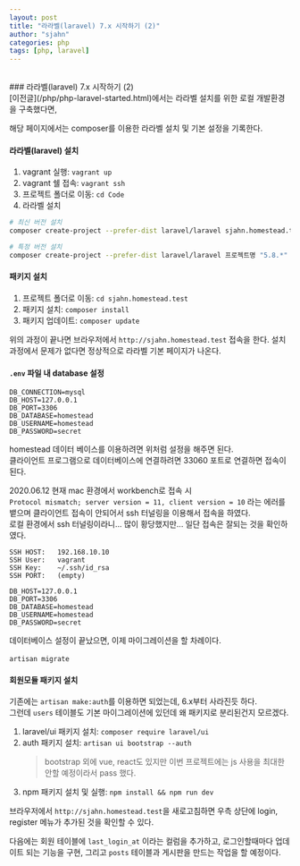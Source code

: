```yaml
---
layout: post
title: "라라벨(laravel) 7.x 시작하기 (2)"
author: "sjahn"
categories: php
tags: [php, laravel]
---
```


<br>
### 라라벨(laravel) 7.x 시작하기 (2)
<br>
[이전글](/php/php-laravel-started.html)에서는 라라벨 설치를 위한 로컬 개발환경을 구축했다면,  


해당 페이지에서는 composer를 이용한 라라벨 설치 및 기본 설정을 기록한다.


#### 라라벨(laravel) 설치
1. vagrant 실행: `vagrant up`
2. vagrant 쉘 접속: `vagrant ssh`
3. 프로젝트 폴더로 이동: `cd Code`
4. 라라벨 설치

```sh
# 최신 버전 설치
composer create-project --prefer-dist laravel/laravel sjahn.homestead.test

# 특정 버전 설치
composer create-project --prefer-dist laravel/laravel 프로젝트명 "5.8.*"
```


#### 패키지 설치
1. 프로젝트 폴더로 이동: `cd sjahn.homestead.test`
2. 패키지 설치: `composer install`
3. 패키지 업데이트: `composer update`


위의 과정이 끝나면 브라우저에서 `http://sjahn.homestead.test` 접속을 한다.
설치 과정에서 문제가 없다면 정상적으로 라라벨 기본 페이지가 나온다.


#### `.env` 파일 내 database 설정
```
DB_CONNECTION=mysql
DB_HOST=127.0.0.1
DB_PORT=3306
DB_DATABASE=homestead
DB_USERNAME=homestead
DB_PASSWORD=secret
```

homestead 데이터 베이스를 이용하려면 위처럼 설정을 해주면 된다.  
클라이언트 프로그램으로 데이터베이스에 연결하려면 33060 포트로 연결하면 접속이 된다.


2020.06.12 현재 mac 환경에서 workbench로 접속 시  
`Protocol mismatch; server version = 11, client version = 10` 라는 에러를 뱉으며 클라이언트 접속이 안되어서 ssh 터널링을 이용해서 접속을 하였다.  
로컬 환경에서 ssh 터널링이라니... 많이 황당했지만... 일단 접속은 잘되는 것을 확인하였다.

```
SSH HOST:   192.168.10.10
SSH User:   vagrant
SSH Key:    ~/.ssh/id_rsa
SSH PORT:   (empty)

DB_HOST=127.0.0.1
DB_PORT=3306
DB_DATABASE=homestead
DB_USERNAME=homestead
DB_PASSWORD=secret
```

데이터베이스 설정이 끝났으면, 이제 마이그레이션을 할 차례이다.  
<br>
`artisan migrate`
<br>

#### 회원모듈 패키지 설치  
기존에는 `artisan make:auth`를 이용하면 되었는데, 6.x부터 사라진듯 하다.  
그런데 `users` 테이블도 기본 마이그레이션에 있던데 왜 패키지로 분리된건지 모르겠다.

1. laravel/ui 패키지 설치: `composer require laravel/ui`
2. auth 패키지 설치: `artisan ui bootstrap --auth`
    > bootstrap 외에 vue, react도 있지만 이번 프로젝트에는 js 사용을 최대한 안할 예정이라서 pass 했다.
3. npm 패키지 설치 및 실행: `npm install && npm run dev` 

브라우저에서 `http://sjahn.homestead.test`을 새로고침하면 우측 상단에 login, register 메뉴가 추가된 것을 확인할 수 있다.  

다음에는 회원 테이블에 `last_login_at` 이라는 컬럼을 추가하고, 로그인할때마다 업데이트 되는 기능을 구현, 그리고 `posts` 테이블과 게시판을 만드는 작업을 할 예정이다.